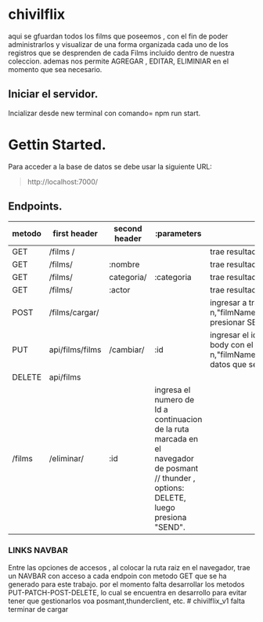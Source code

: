 # chivilflix

aqui se gfuardan todos los films que poseemos , con el fin de poder administrarlos y visualizar de una forma organizada cada uno de los registros que se desprenden de cada Films incluido dentro de nuestra coleccion.
ademas nos permite AGREGAR , EDITAR, ELIMINIAR  en el momento que sea necesario.
## Iniciar el servidor.
Incializar desde new terminal con comando=  npm run  start.


# Gettin Started.

Para acceder a la base de datos  se debe usar la siguiente URL:

> http://localhost:7000/


## Endpoints.


metodo|first header | second header | :parameters | detalle
------|-------|---------------|------------|----------
GET  |/films /    |                |            |   trae resultado  total de articulos en almacen.
GET  |/films/        |  :nombre      |             |  trae resultado segun nombre parcial o  total de la pelicula .
GET  |/films/        |  categoria/   | :categoria   |  trae resultado por categoria  de apto edad .
GET  |/films/        |  :actor      |              | trae resultado segun nombre parcial o  total de actores en el reparto.
POST  |/films/cargar/      |                |            | ingresar a traves de posmant // thunder , options: POST  ingresar la ruta , definir opcion JSON  -- RAW  y colocar en el body: {"id": n,"filmName":"Abcdef","filmImage":xxx,"categoria":"Asgdefcewa","genero":"Asgdefcewa","resumen":"Asgdefcewa","duracion":"Asgdefcewa","actores":"Asgdefcewa"}.luego presionar SEND. y el articulo sera creado en la base mongoDB.
PUT | api/films/films   |/cambiar/   |  :id      |ingresar el id  en la bara del navegador  seguido de la ruta  e ingresar a traves de posmant // thunder , options: PUT  ingresar la ruta , definir opcion JSON  -- RAW  y colocar en el body con el siguiente formato: {"id": n,"filmName":"Abcdef","filmImage":xxx,"categoria":"Asgdefcewa","genero":"Asgdefcewa","resumen":"Asgdefcewa","duracion":"Asgdefcewa","actores":"Asgdefcewa"}. los datos que se quieran actualizar . luego presionar SEND. y el articulo se actualizaran los datos ingresados en la base mongoDB.
DELETE|api/films
/films | /eliminar/ |  :id  | ingresa el numero de Id  a continuacion de la ruta marcada en el navegador  de posmant // thunder , options: DELETE,  luego presiona "SEND".

### LINKS NAVBAR

Entre las opciones de accesos , al colocar la ruta raiz en el navegador, trae un NAVBAR  con acceso a cada endpoin con metodo GET que se ha generado  para este trabajo. por el momento falta desarrollar los metodos PUT-PATCH-POST-DELETE, lo cual se encuentra en desarrollo para evitar tener que gestionarlos voa posmant,thunderclient, etc.
#   c h i v i l f l i x _ v 1 
 
 falta terminar de cargar 
